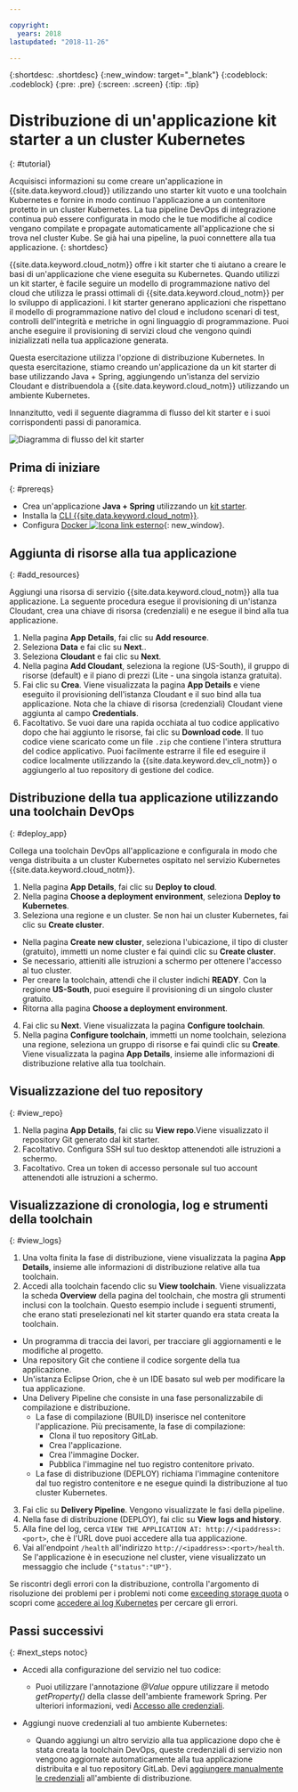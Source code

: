 ```yaml
---

copyright:
  years: 2018
lastupdated: "2018-11-26"

---
```


{:shortdesc: .shortdesc}
{:new_window: target="_blank"}
{:codeblock: .codeblock}
{:pre: .pre}
{:screen: .screen}
{:tip: .tip}

# Distribuzione di un'applicazione kit starter a un cluster Kubernetes
{: #tutorial}

Acquisisci informazioni su come creare un'applicazione in {{site.data.keyword.cloud}} utilizzando uno starter kit vuoto e una toolchain Kubernetes e fornire in modo continuo l'applicazione a un contenitore protetto in un cluster Kubernetes. La tua pipeline DevOps di integrazione continua può essere configurata in modo che le tue modifiche al codice vengano compilate e propagate automaticamente all'applicazione che si trova nel cluster Kube. Se già hai una pipeline, la puoi connettere alla tua applicazione.
{: shortdesc}

{{site.data.keyword.cloud_notm}} offre i kit starter che ti aiutano a creare le basi di un'applicazione che viene eseguita su Kubernetes. Quando utilizzi un kit starter, è facile seguire un modello di programmazione nativo del cloud che utilizza le prassi ottimali di {{site.data.keyword.cloud_notm}} per lo sviluppo di applicazioni. I kit starter generano applicazioni che rispettano il modello di programmazione nativo del cloud e includono scenari di test, controlli dell'integrità e metriche in ogni linguaggio di programmazione. Puoi anche eseguire il provisioning di servizi cloud che vengono quindi inizializzati nella tua applicazione generata.

Questa esercitazione utilizza l'opzione di distribuzione Kubernetes. In questa esercitazione, stiamo creando un'applicazione da un kit starter di base utilizzando Java + Spring, aggiungendo un'istanza del servizio Cloudant e distribuendola a {{site.data.keyword.cloud_notm}} utilizzando un ambiente Kubernetes.

Innanzitutto, vedi il seguente diagramma di flusso del kit starter e i suoi corrispondenti passi di panoramica.

![Diagramma di flusso del kit starter](../images/starterkit-flow.png) 

## Prima di iniziare
{: #prereqs}

* Crea un'applicazione **Java + Spring** utilizzando un [kit starter](/docs/apps/tutorials/tutorial_starter-kit.html).
* Installa la [CLI {{site.data.keyword.cloud_notm}}](/docs/cli/index.html).
* Configura [Docker ![Icona link esterno](../../icons/launch-glyph.svg "Icona link esterno")](https://www.docker.com/get-started){: new_window}.

## Aggiunta di risorse alla tua applicazione
{: #add_resources}

Aggiungi una risorsa di servizio {{site.data.keyword.cloud_notm}} alla tua applicazione. La seguente procedura esegue il provisioning di un'istanza Cloudant, crea una chiave di risorsa (credenziali) e ne esegue il bind alla tua applicazione.

1. Nella pagina **App Details**, fai clic su **Add resource**.
2. Seleziona **Data** e fai clic su **Next**..
3. Seleziona **Cloudant** e fai clic su **Next**.
4. Nella pagina **Add Cloudant**, seleziona la regione (US-South), il gruppo di risorse (default) e il piano di prezzi (Lite - una singola istanza gratuita).
5. Fai clic su **Crea**. Viene visualizzata la pagina **App Details** e viene eseguito il provisioning dell'istanza Cloudant e il suo bind alla tua applicazione. Nota che la chiave di risorsa (credenziali) Cloudant viene aggiunta al campo **Credentials**.
6. Facoltativo. Se vuoi dare una rapida occhiata al tuo codice applicativo dopo che hai aggiunto le risorse, fai clic su **Download code**. Il tuo codice viene scaricato come un file `.zip` che contiene l'intera struttura del codice applicativo. Puoi facilmente estrarre il file ed eseguire il codice localmente utilizzando la {{site.data.keyword.dev_cli_notm}} o aggiungerlo al tuo repository di gestione del codice.

## Distribuzione della tua applicazione utilizzando una toolchain DevOps
{: #deploy_app}

Collega una toolchain DevOps all'applicazione e configurala in modo che venga distribuita a un cluster Kubernetes ospitato nel servizio Kubernetes {{site.data.keyword.cloud_notm}}.

1. Nella pagina **App Details**, fai clic su **Deploy to cloud**.
2. Nella pagina **Choose a deployment environment**, seleziona **Deploy to Kubernetes**.
3. Seleziona una regione e un cluster. Se non hai un cluster Kubernetes, fai clic su **Create cluster**.
  * Nella pagina **Create new cluster**, seleziona l'ubicazione, il tipo di cluster (gratuito), immetti un nome cluster e fai quindi clic su **Create cluster**.
  * Se necessario, attieniti alle istruzioni a schermo per ottenere l'accesso al tuo cluster.
  * Per creare la toolchain, attendi che il cluster indichi **READY**. Con la regione **US-South**, puoi eseguire il provisioning di un singolo cluster gratuito.
  * Ritorna alla pagina **Choose a deployment environment**.
4. Fai clic su **Next**. Viene visualizzata la pagina **Configure toolchain**.
5. Nella pagina **Configure toolchain**, immetti un nome toolchain, seleziona una regione, seleziona un gruppo di risorse e fai quindi clic su **Create**. Viene visualizzata la pagina **App Details**, insieme alle informazioni di distribuzione relative alla tua toolchain.

## Visualizzazione del tuo repository
{: #view_repo}

1. Nella pagina **App Details**, fai clic su **View repo**.Viene visualizzato il repository Git generato dal kit starter.
2. Facoltativo. Configura SSH sul tuo desktop attenendoti alle istruzioni a schermo.
3. Facoltativo. Crea un token di accesso personale sul tuo account attenendoti alle istruzioni a schermo.

## Visualizzazione di cronologia, log e strumenti della toolchain
{: #view_logs}

1. Una volta finita la fase di distribuzione, viene visualizzata la pagina **App Details**, insieme alle informazioni di distribuzione relative alla tua toolchain.
2. Accedi alla toolchain facendo clic su **View toolchain**. Viene visualizzata la scheda **Overview** della pagina del toolchain, che mostra gli strumenti inclusi con la toolchain. Questo esempio include i seguenti strumenti, che erano stati preselezionati nel kit starter quando era stata creata la toolchain.
  * Un programma di traccia dei lavori, per tracciare gli aggiornamenti e le modifiche al progetto.
  * Una repository Git che contiene il codice sorgente della tua applicazione.
  * Un'istanza Eclipse Orion, che è un IDE basato sul web per modificare la tua applicazione.
  * Una Delivery Pipeline che consiste in una fase personalizzabile di compilazione e distribuzione.
	 * La fase di compilazione (BUILD) inserisce nel contenitore l'applicazione. Più precisamente, la fase di compilazione:
	   * Clona il tuo repository GitLab.
	   * Crea l'applicazione.
	   * Crea l'immagine Docker.
	   * Pubblica l'immagine nel tuo registro contenitore privato.
	 * La fase di distribuzione (DEPLOY) richiama l'immagine contenitore dal tuo registro contenitore e ne esegue quindi la distribuzione al tuo cluster Kubernetes.
3. Fai clic su **Delivery Pipeline**. Vengono visualizzate le fasi della pipeline.
4. Nella fase di distribuzione (DEPLOY), fai clic su **View logs and history**.
5. Alla fine del log, cerca `VIEW THE APPLICATION AT: http://<ipaddress>:<port>`, che è l'URL dove puoi accedere alla tua applicazione.
6. Vai all'endpoint `/health` all'indirizzo `http://<ipaddress>:<port>/health`. Se l'applicazione è in esecuzione nel cluster, viene visualizzato un messaggio che include `{"status":"UP"}`.

Se riscontri degli errori con la distribuzione, controlla l'argomento di risoluzione dei problemi per i problemi noti come [exceeding storage quota](/docs/apps/ts_apps.html#exceed_quota) o scopri come [accedere ai log Kubernetes](/docs/apps/ts_apps.html#access_kube_logs) per cercare gli errori.

## Passi successivi
{: #next_steps notoc}

* Accedi alla configurazione del servizio nel tuo codice:
	- Puoi utilizzare l'annotazione _@Value_ oppure utilizzare il metodo _getProperty()_ della classe dell'ambiente framework Spring. Per ulteriori informazioni, vedi [Accesso alle credenziali](/docs/java-spring/configuration.html#configuration#accessing-credentials).

* Aggiungi nuove credenziali al tuo ambiente Kubernetes:
	- Quando aggiungi un altro servizio alla tua applicazione dopo che è stata creata la toolchain DevOps, queste credenziali di servizio non vengono aggiornate automaticamente alla tua applicazione distribuita e al tuo repository GitLab. Devi [aggiungere manualmente le credenziali](/docs/apps/creds_kube.html#sk_kube) all'ambiente di distribuzione.
